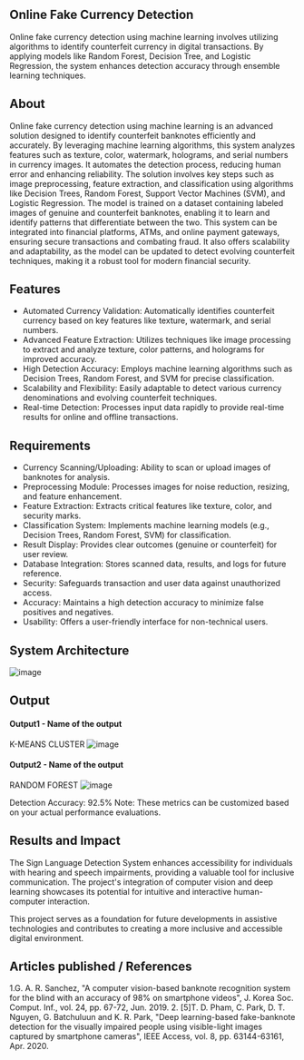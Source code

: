 ## Online Fake Currency Detection
Online fake currency detection using machine learning involves utilizing algorithms to identify counterfeit currency in digital transactions. By applying models like Random Forest, Decision Tree, and Logistic Regression, the system enhances detection accuracy through ensemble learning techniques.

## About
<!--Detailed Description about the project-->
Online fake currency detection using machine learning is an advanced solution designed to identify counterfeit banknotes efficiently and accurately. By leveraging machine learning algorithms, this system analyzes features such as texture, color, watermark, holograms, and serial numbers in currency images. It automates the detection process, reducing human error and enhancing reliability.
The solution involves key steps such as image preprocessing, feature extraction, and classification using algorithms like Decision Trees, Random Forest, Support Vector Machines (SVM), and Logistic Regression. The model is trained on a dataset containing labeled images of genuine and counterfeit banknotes, enabling it to learn and identify patterns that differentiate between the two.
This system can be integrated into financial platforms, ATMs, and online payment gateways, ensuring secure transactions and combating fraud. It also offers scalability and adaptability, as the model can be updated to detect evolving counterfeit techniques, making it a robust tool for modern financial security.

## Features
<!--List the features of the project as shown below-->
- Automated Currency Validation:
    Automatically identifies counterfeit currency based on key features like texture, watermark, and serial numbers.
- Advanced Feature Extraction:
    Utilizes techniques like image processing to extract and analyze texture, color patterns, and holograms for improved accuracy.
- High Detection Accuracy:
    Employs machine learning algorithms such as Decision Trees, Random Forest, and SVM for precise classification.
- Scalability and Flexibility:
    Easily adaptable to detect various currency denominations and evolving counterfeit techniques.
- Real-time Detection:
    Processes input data rapidly to provide real-time results for online and offline transactions.

## Requirements
<!--List the requirements of the project as shown below-->
* Currency Scanning/Uploading: Ability to scan or upload images of banknotes for analysis.
* Preprocessing Module: Processes images for noise reduction, resizing, and feature enhancement.
* Feature Extraction: Extracts critical features like texture, color, and security marks.
* Classification System: Implements machine learning models (e.g., Decision Trees, Random Forest, SVM) for classification.
* Result Display: Provides clear outcomes (genuine or counterfeit) for user review.
* Database Integration: Stores scanned data, results, and logs for future reference.
* Security: Safeguards transaction and user data against unauthorized access.
* Accuracy: Maintains a high detection accuracy to minimize false positives and negatives.
* Usability: Offers a user-friendly interface for non-technical users.

## System Architecture
<!--Embed the system architecture diagram as shown below-->

![image](https://github.com/user-attachments/assets/db58eabc-2f52-40a1-8309-6d9d1a0c46f7)


## Output
<!--Embed the Output picture at respective places as shown below as shown below-->
#### Output1 - Name of the output
K-MEANS CLUSTER
![image](https://github.com/user-attachments/assets/0b0773d8-062f-40c9-99a7-635e2920e95f)


#### Output2 - Name of the output
RANDOM FOREST
![image](https://github.com/user-attachments/assets/c305f895-278a-427f-bce5-0de840ed5ef5)

Detection Accuracy: 92.5%
Note: These metrics can be customized based on your actual performance evaluations.


## Results and Impact
<!--Give the results and impact as shown below-->
The Sign Language Detection System enhances accessibility for individuals with hearing and speech impairments, providing a valuable tool for inclusive communication. The project's integration of computer vision and deep learning showcases its potential for intuitive and interactive human-computer interaction.

This project serves as a foundation for future developments in assistive technologies and contributes to creating a more inclusive and accessible digital environment.

## Articles published / References
1.G. A. R. Sanchez, "A computer vision-based banknote recognition system for the blind with an accuracy of 98% on smartphone videos", J. Korea Soc. Comput. Inf., vol. 24, pp. 67-72, Jun. 2019.
2. [5]T. D. Pham, C. Park, D. T. Nguyen, G. Batchuluun and K. R. Park, "Deep learning-based fake-banknote detection for the visually impaired people using visible-light images captured by smartphone cameras", IEEE Access,  vol. 8, pp. 63144-63161, Apr. 2020.




